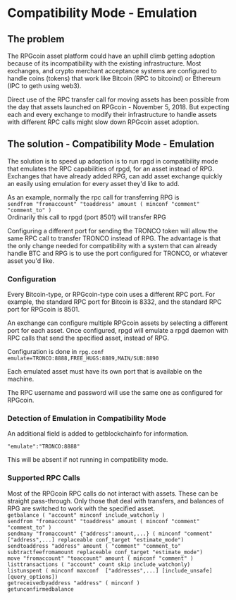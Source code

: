 # Compatibility Mode - Emulation

## The problem
The RPGcoin asset platform could have an uphill climb getting adoption because of its incompatibility with the existing infrastructure.  Most exchanges, and crypto merchant acceptance systems are configured to handle coins (tokens) that work like Bitcoin (RPC to bitcoind) or Ethereum (IPC to geth using web3).

Direct use of the RPC transfer call for moving assets has been possible from the day that assets launched on RPGcoin - November 5, 2018.  But expecting each and every exchange to modify their infrastructure to handle assets with different RPC calls might slow down RPGcoin asset adoption.

## The solution - Compatibility Mode - Emulation
The solution is to speed up adoption is to run rpgd in compatibility mode that emulates the RPC capabilities of rpgd, for an asset instead of RPG.  Exchanges that have already added RPG, can add asset exchange quickly an easily using emulation for every asset they'd like to add.

As an example, normally the rpc call for transferring RPG is   
```sendfrom "fromaccount" "toaddress" amount ( minconf "comment" "comment_to" )```   
Ordinarily this call to rpgd (port 8501) will transfer RPG

Configuring a different port for sending the TRONCO token will allow the same RPC call to transfer TRONCO instead of RPG.  The advantage is that the only change needed for compatibility with a system that can already handle BTC and RPG is to use the port configured for TRONCO, or whatever asset you'd like.

### Configuration
Every Bitcoin-type, or RPGcoin-type coin uses a different RPC port.  For example, the standard RPC port for Bitcoin is 8332, and the standard RPC port for RPGcoin is 8501.

An exchange can configure multiple RPGcoin assets by selecting a different port for each asset.  Once configured, rpgd will emulate a rpgd daemon with RPC calls that send the specified asset, instead of RPG.

Configuration is done in ```rpg.conf```  
```emulate=TRONCO:8888,FREE_HUGS:8889,MAIN/SUB:8890```

Each emulated asset must have its own port that is available on the machine.

The RPC username and password will use the same one as configured for RPGcoin.

### Detection of Emulation in Compatibility Mode
An additional field is added to getblockchainfo for information. 

```"emulate":"TRONCO:8888"```

This will be absent if not running in compatibility mode.

### Supported RPC Calls

Most of the RPGcoin RPC calls do not interact with assets.  These can be straight pass-through.  Only those that deal with transfers, and balances of RPG are switched to work with the specified asset.  
```getbalance ( "account" minconf include_watchonly )```  
```sendfrom "fromaccount" "toaddress" amount ( minconf "comment" "comment_to" )```    
```sendmany "fromaccount" {"address":amount,...} ( minconf "comment" ["address",...] replaceable conf_target "estimate_mode")```  
```sendtoaddress "address" amount ( "comment" "comment_to" subtractfeefromamount replaceable conf_target "estimate_mode")```  
```move "fromaccount" "toaccount" amount ( minconf "comment" )```  
```listtransactions ( "account" count skip include_watchonly)```  
```listunspent ( minconf maxconf  ["addresses",...] [include_unsafe] [query_options])```  
```getreceivedbyaddress "address" ( minconf )```  
```getunconfirmedbalance```  


